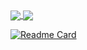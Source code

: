 <a href="https://github.com/anuraghazra/github-readme-stats">
  <img align="center" src="https://github-readme-stats.vercel.app/api?username=DongjunLee22&count_private=true&show_icons=true&theme=transparent" />
</a>
<a href="https://github.com/anuraghazra/github-readme-stats">
  <img align="center" src="https://github-readme-stats.vercel.app/api/top-langs/?username=DongjunLee22&layout=compact" />
</a>

[![Readme Card](https://github-readme-stats.vercel.app/api/pin/?username=DongjunLee22&repo=polishing-robot-control)](https://github.com/DongjunLee22/polishing-robot-control)
